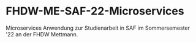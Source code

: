# FHDW-ME-SAF-22-Microservices
Microservices Anwendung zur Studienarbeit in SAF im Sommersemester '22 an der FHDW Mettmann.
